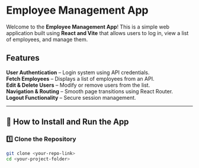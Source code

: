 # Employee Management App  

Welcome to the **Employee Management App**! This is a simple web application built using **React and Vite** that allows users to log in, view a list of employees, and manage them.  

## Features  
 **User Authentication** – Login system using API credentials.  
 **Fetch Employees** – Displays a list of employees from an API.  
 **Edit & Delete Users** – Modify or remove users from the list.  
 **Navigation & Routing** – Smooth page transitions using React Router.  
 **Logout Functionality** – Secure session management.  

---

## 🚀 How to Install and Run the App  

### 1️⃣ Clone the Repository  
```sh
git clone <your-repo-link>
cd <your-project-folder>
